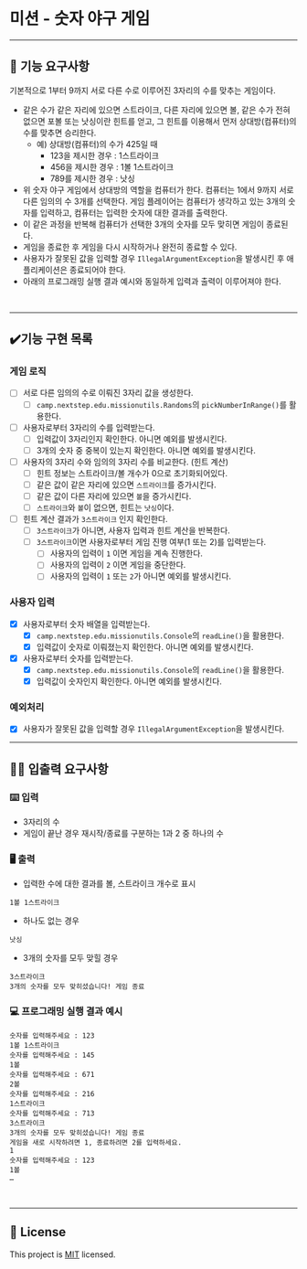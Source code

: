 # 미션 - 숫자 야구 게임

---

## 🚀 기능 요구사항

기본적으로 1부터 9까지 서로 다른 수로 이루어진 3자리의 수를 맞추는 게임이다.

- 같은 수가 같은 자리에 있으면 스트라이크, 다른 자리에 있으면 볼, 같은 수가 전혀 없으면 포볼 또는 낫싱이란 힌트를 얻고, 그 힌트를 이용해서 먼저 상대방(컴퓨터)의 수를 맞추면 승리한다.
  - 예) 상대방(컴퓨터)의 수가 425일 때
    - 123을 제시한 경우 : 1스트라이크
    - 456을 제시한 경우 : 1볼 1스트라이크
    - 789를 제시한 경우 : 낫싱
- 위 숫자 야구 게임에서 상대방의 역할을 컴퓨터가 한다. 컴퓨터는 1에서 9까지 서로 다른 임의의 수 3개를 선택한다. 게임 플레이어는 컴퓨터가 생각하고 있는 3개의 숫자를 입력하고, 컴퓨터는 입력한 숫자에 대한 결과를 출력한다.
- 이 같은 과정을 반복해 컴퓨터가 선택한 3개의 숫자를 모두 맞히면 게임이 종료된다.
- 게임을 종료한 후 게임을 다시 시작하거나 완전히 종료할 수 있다.
- 사용자가 잘못된 값을 입력할 경우 `IllegalArgumentException`을 발생시킨 후 애플리케이션은 종료되어야 한다.
- 아래의 프로그래밍 실행 결과 예시와 동일하게 입력과 출력이 이루어져야 한다.

<br>

---
## ✔️기능 구현 목록
### 게임 로직
- [ ] 서로 다른 임의의 수로 이뤄진 3자리 값을 생성한다.
  - [ ] `camp.nextstep.edu.missionutils.Randoms`의 `pickNumberInRange()`를 활용한다.

- [ ] 사용자로부터 3자리의 수를 입력받는다.
  - [ ] 입력값이 3자리인지 확인한다. 아니면 예외를 발생시킨다.
  - [ ] 3개의 숫자 중 중복이 있는지 확인한다. 아니면 예외를 발생시킨다.
  
- [ ] 사용자의 3자리 수와 임의의 3자리 수를 비교한다. (힌트 계산)
  - [ ] 힌트 정보는 스트라이크/볼 개수가 0으로 초기화되어있다.
  - [ ] 같은 값이 같은 자리에 있으면 `스트라이크`를 증가시킨다.
  - [ ] 같은 값이 다른 자리에 있으면 `볼`을 증가시킨다.
  - [ ] `스트라이크`와 `볼`이 없으면, 힌트는 `낫싱`이다.

- [ ] 힌트 계산 결과가 `3스트라이크` 인지 확인한다.
  - [ ] `3스트라이크`가 아니면, 사용자 입력과 힌트 계산을 반복한다.
  - [ ] `3스트라이크`이면 사용자로부터 게임 진행 여부(1 또는 2)를 입력받는다.
    - [ ] 사용자의 입력이 `1` 이면 게임을 계속 진행한다.
    - [ ] 사용자의 입력이 `2` 이면 게임을 중단한다.
    - [ ] 사용자의 입력이 `1` 또는 `2`가 아니면 예외를 발생시킨다.

### 사용자 입력
- [x] 사용자로부터 숫자 배열을 입력받는다.
  - [x] `camp.nextstep.edu.missionutils.Console`의 `readLine()`을 활용한다.
  - [x] 입력값이 숫자로 이뤄졌는지 확인한다. 아니면 예외를 발생시킨다.

- [x] 사용자로부터 숫자를 입력받는다.
  - [x] `camp.nextstep.edu.missionutils.Console`의 `readLine()`을 활용한다.
  - [x] 입력값이 숫자인지 확인한다. 아니면 예외를 발생시킨다.

### 예외처리
- [x] 사용자가 잘못된 값을 입력할 경우 `IllegalArgumentException`을 발생시킨다.


---

## ✍🏻 입출력 요구사항

### ⌨️ 입력

- 3자리의 수
- 게임이 끝난 경우 재시작/종료를 구분하는 1과 2 중 하나의 수

### 🖥 출력

- 입력한 수에 대한 결과를 볼, 스트라이크 개수로 표시

```
1볼 1스트라이크
```

- 하나도 없는 경우

```
낫싱
```

- 3개의 숫자를 모두 맞힐 경우

```
3스트라이크
3개의 숫자를 모두 맞히셨습니다! 게임 종료
```

### 💻 프로그래밍 실행 결과 예시

```
숫자를 입력해주세요 : 123
1볼 1스트라이크
숫자를 입력해주세요 : 145
1볼 
숫자를 입력해주세요 : 671
2볼 
숫자를 입력해주세요 : 216
1스트라이크 
숫자를 입력해주세요 : 713
3스트라이크 
3개의 숫자를 모두 맞히셨습니다! 게임 종료
게임을 새로 시작하려면 1, 종료하려면 2를 입력하세요.
1
숫자를 입력해주세요 : 123
1볼
… 
```

<br>

---

## 📝 License

This project is [MIT](https://github.com/woowacourse/java-baseball-precourse/blob/master/LICENSE) licensed.
